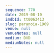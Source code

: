 ```yaml
---
sequence: 770
date: 2019-08-10
imdbId: tt0063413
slug: paranoia-1969
venue: null
venueNotes: null
medium: DVD
mediumNotes: null
---
```


